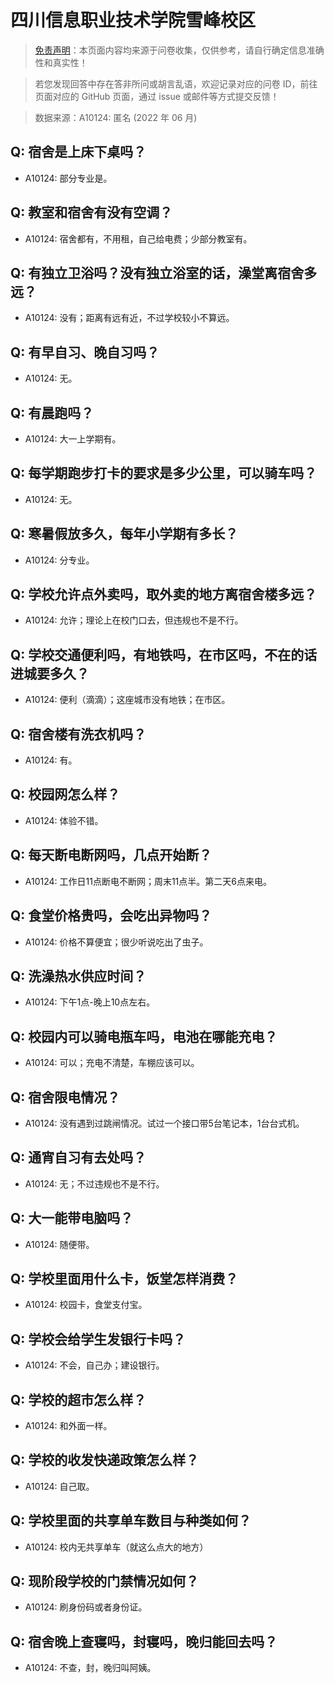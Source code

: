 # 四川信息职业技术学院雪峰校区

> [免责声明](https://colleges.chat/#_3)：本页面内容均来源于问卷收集，仅供参考，请自行确定信息准确性和真实性！

> 若您发现回答中存在答非所问或胡言乱语，欢迎记录对应的问卷 ID，前往页面对应的 GitHub 页面，通过 issue 或邮件等方式提交反馈！

> 数据来源：A10124: 匿名 (2022 年 06 月)

## Q: 宿舍是上床下桌吗？

- A10124: 部分专业是。

## Q: 教室和宿舍有没有空调？

- A10124: 宿舍都有，不用租，自己给电费；少部分教室有。

## Q: 有独立卫浴吗？没有独立浴室的话，澡堂离宿舍多远？

- A10124: 没有；距离有远有近，不过学校较小不算远。

## Q: 有早自习、晚自习吗？

- A10124: 无。

## Q: 有晨跑吗？

- A10124: 大一上学期有。

## Q: 每学期跑步打卡的要求是多少公里，可以骑车吗？

- A10124: 无。

## Q: 寒暑假放多久，每年小学期有多长？

- A10124: 分专业。

## Q: 学校允许点外卖吗，取外卖的地方离宿舍楼多远？

- A10124: 允许；理论上在校门口去，但违规也不是不行。

## Q: 学校交通便利吗，有地铁吗，在市区吗，不在的话进城要多久？

- A10124: 便利（滴滴）；这座城市没有地铁；在市区。

## Q: 宿舍楼有洗衣机吗？

- A10124: 有。

## Q: 校园网怎么样？

- A10124: 体验不错。

## Q: 每天断电断网吗，几点开始断？

- A10124: 工作日11点断电不断网；周末11点半。第二天6点来电。

## Q: 食堂价格贵吗，会吃出异物吗？

- A10124: 价格不算便宜；很少听说吃出了虫子。

## Q: 洗澡热水供应时间？

- A10124: 下午1点-晚上10点左右。

## Q: 校园内可以骑电瓶车吗，电池在哪能充电？

- A10124: 可以；充电不清楚，车棚应该可以。

## Q: 宿舍限电情况？

- A10124: 没有遇到过跳闸情况。试过一个接口带5台笔记本，1台台式机。

## Q: 通宵自习有去处吗？

- A10124: 无；不过违规也不是不行。

## Q: 大一能带电脑吗？

- A10124: 随便带。

## Q: 学校里面用什么卡，饭堂怎样消费？

- A10124: 校园卡，食堂支付宝。

## Q: 学校会给学生发银行卡吗？

- A10124: 不会，自己办；建设银行。

## Q: 学校的超市怎么样？

- A10124: 和外面一样。

## Q: 学校的收发快递政策怎么样？

- A10124: 自己取。

## Q: 学校里面的共享单车数目与种类如何？

- A10124: 校内无共享单车（就这么点大的地方）

## Q: 现阶段学校的门禁情况如何？

- A10124: 刷身份码或者身份证。

## Q: 宿舍晚上查寝吗，封寝吗，晚归能回去吗？

- A10124: 不查，封，晚归叫阿姨。

